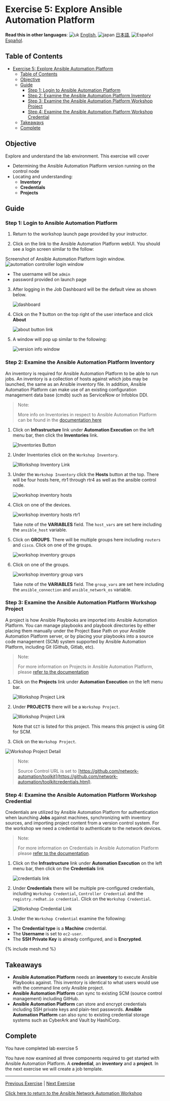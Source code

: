 # Exercise 5: Explore Ansible Automation Platform

**Read this in other languages**: ![uk](https://github.com/ansible/workshops/raw/devel/images/uk.png) [English](README.md),  ![japan](https://github.com/ansible/workshops/raw/devel/images/japan.png) [日本語](README.ja.md), ![Español](https://github.com/ansible/workshops/raw/devel/images/es.png) [Español](README.es.md).

## Table of Contents

- [Exercise 5: Explore Ansible Automation Platform](#exercise-5-explore-ansible-automation-platform)
  - [Table of Contents](#table-of-contents)
  - [Objective](#objective)
  - [Guide](#guide)
    - [Step 1: Login to Ansible Automation Platform](#step-1-login-to-ansible-automation-platform)
    - [Step 2: Examine the Ansible Automation Platform Inventory](#step-2-examine-the-ansible-automation-platform-inventory)
    - [Step 3: Examine the Ansible Automation Platform Workshop Project](#step-3-examine-the-ansible-automation-platform-workshop-project)
    - [Step 4: Examine the Ansible Automation Platform Workshop Credential](#step-4-examine-the-ansible-automation-platform-workshop-credential)
  - [Takeaways](#takeaways)
  - [Complete](#complete)

## Objective

Explore and understand the lab environment.  This exercise will cover

* Determining the Ansible Automation Platform version running on the control node
* Locating and understanding:
  * **Inventory**
  * **Credentials**
  * **Projects**

## Guide

### Step 1: Login to Ansible Automation Platform

1.  Return to the workshop launch page provided by your instructor.

2.  Click on the link to the Ansible Automation Platform webUI.  You should see a login screen similar to the follow:

   Screenshot of Ansible Automation Platform login window.
![automation controller login window](images/automation_controller_login.png)

   * The username will be `admin`
   * password provided on launch page


3. After logging in the Job Dashboard will be the default view as shown below.

   ![dashboard](images/automation_controller_dashboard.png)

4. Click on the **?** button on the top right of the user interface and click **About**

   ![about button link](images/automation_controller_about.png)

5. A window will pop up similar to the following:

   ![version info window](images/automation_controller_about_info.png)


### Step 2: Examine the Ansible Automation Platform Inventory

An inventory is required for Ansible Automation Platform to be able to run jobs.  An inventory is a collection of hosts against which jobs may be launched, the same as an Ansible inventory file. In addition, Ansible Automation Platform can make use of an existing configuration management data base (cmdb) such as ServiceNow or Infoblox DDI.

> Note:
>
> More info on Inventories in respect to Ansible Automation Platform can be found in the [documentation here](https://docs.redhat.com/en/documentation/red_hat_ansible_automation_platform/latest/html/automation_controller_user_guide/controller-inventories)

1. Click on **Infrastructure** link under **Automation Execution** on the left menu bar, then click the **Inventories** link.

    ![Inventories Button](images/automation_controller_inventories.png)

2. Under Inventories click on the `Workshop Inventory`.

    ![Workshop Inventory Link](images/automation_controller_workshop_inventory.png)

3. Under the `Workshop Inventory` click the **Hosts** button at the top.  There will be four hosts here, rtr1 through rtr4 as well as the ansible control node.

   ![workshop inventory hosts](images/workshop_inventory_hosts.png)

4. Click on one of the devices.

   ![workshop inventory hosts rtr1](images/workshop_inventory_hosts_rtr1.png)

     Take note of the **VARIABLES** field.  The `host_vars` are set here including the `ansible_host` variable.

5. Click on **GROUPS**.  There will be multiple groups here including `routers` and `cisco`.  Click on one of the groups.

   ![workshop inventory groups](images/workshop_inventory_groups.png)

6. Click on one of the groups.

   ![workshop inventory group vars](images/workshop_inventory_group_vars.png)

     Take note of the **VARIABLES** field. The `group_vars` are set here including the `ansible_connection` and `ansible_network_os` variable.

### Step 3: Examine the Ansible Automation Platform Workshop Project

A project is how Ansible Playbooks are imported into Ansible Automation Platform.  You can manage playbooks and playbook directories by either placing them manually under the Project Base Path on your Ansible Automation Platform server, or by placing your playbooks into a source code management (SCM) system supported by Ansible Automation Platform, including Git (Github, Gitlab, etc).

> Note:
>
> For more information on Projects in Ansible Automation Platform, please [refer to the documentation](https://docs.redhat.com/en/documentation/red_hat_ansible_automation_platform/latest/html/using_automation_execution/controller-projects)

1. Click on the **Projects** link under **Automation Execution** on the left menu bar.

   ![Workshop Project Link](images/automation_controller_projects.png)

2. Under **PROJECTS** there will be a `Workshop Project`.

    ![Workshop Project Link](images/workshop_project.png)

    Note that `GIT` is listed for this project.  This means this project is using Git for SCM.

3. Click on the `Workshop Project`.

  ![Workshop Project Detail](images/workshop_project_detail.png)

  > Note:
  >
  > Source Control URL is set to [https://github.com/network-automation/toolkit](https://github.com/network-automation/toolkitcredentials.html).

### Step 4: Examine the Ansible Automation Platform Workshop Credential

Credentials are utilized by Ansible Automation Platform for authentication when launching **Jobs** against machines, synchronizing with inventory sources, and importing project content from a version control system.  For the workshop we need a credential to authenticate to the network devices.

> Note:
>
> For more information on Credentials in Ansible Automation Platform please [refer to the documentation](https://docs.redhat.com/en/documentation/red_hat_ansible_automation_platform/latest/html/automation_controller_user_guide/controller-credentials).

1. Click on the **Infrastructure** link under **Automation Execution** on the left menu bar, then click on the **Credentials** link

    ![credentials link](images/automation_controller_credentials.png)

2. Under **Credentials** there will be multiple pre-configured credentials, including `Workshop Credential`, `Controller Credential` and the `registry.redhat.io credential`.  Click on the `Workshop Credential`.

    ![Workshop Credential Link](images/workshop_credential.png)

3. Under the `Workshop Credential` examine the following:

* The **Credential type** is a **Machine** credential.
* The **Username** is set to `ec2-user`.
* The **SSH Private Key** is already configured, and is **Encrypted**.

{% include mesh.md %}

## Takeaways

<ul>
  <li>
    <strong>Ansible Automation Platform</strong> needs an <strong>inventory</strong> to execute Ansible Playbooks against.
    This inventory is identical to what users would use with the command line only Ansible project.
  </li>
  <li>
    <strong>Ansible Automation Platform</strong> can sync to existing SCM (source control management) including GitHub.
  </li>
  <li>
    <strong>Ansible Automation Platform</strong> can store and encrypt credentials including SSH private keys and plain-text passwords.
    <strong>Ansible Automation Platform</strong> can also sync to existing credential storage systems such as CyberArk and Vault by HashiCorp.
  </li>
</ul>


## Complete

You have completed lab exercise 5

You have now examined all three components required to get started with Ansible Automation Platform.  A **credential**, an **inventory** and a **project**.  In the next exercise we will create a job template.

---
[Previous Exercise](../4-resource-module/README.md) | [Next Exercise](../6-controller-job-template/README.md)

[Click here to return to the Ansible Network Automation Workshop](../README.md)
